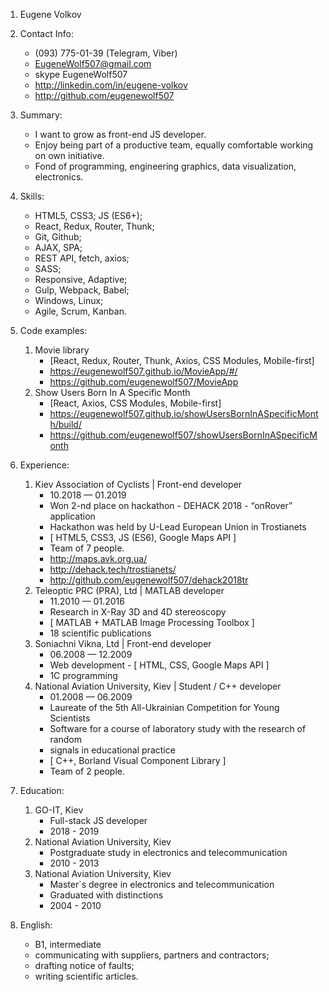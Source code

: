 1. Eugene Volkov

2. Contact Info: 
    * (093) 775-01-39 (Telegram, Viber)
    * EugeneWolf507@gmail.com
    * skype EugeneWolf507
    * http://linkedin.com/in/eugene-volkov
    * http://github.com/eugenewolf507

3. Summary:
    * I want to grow as front-end JS developer. 
    * Enjoy being part of a productive team, equally comfortable working on own initiative.
    * Fond of programming, engineering graphics, data visualization, electronics.

4. Skills: 
    * HTML5, CSS3; JS (ES6+); 
    * React, Redux, Router, Thunk; 
    * Git, Github; 
    * AJAX, SPA; 
    * REST API, fetch, axios; 
    * SASS; 
    * Responsive, Adaptive; 
    * Gulp, Webpack, Babel; 
    * Windows, Linux; 
    * Agile, Scrum, Kanban.

5. Code examples:
    1. Movie library
        * [React, Redux, Router, Thunk, Axios, CSS Modules, Mobile-first]
        * https://eugenewolf507.github.io/MovieApp/#/
        * https://github.com/eugenewolf507/MovieApp
    2. Show Users Born In A Specific Month
        * [React, Axios, CSS Modules, Mobile-first]
        * https://eugenewolf507.github.io/showUsersBornInASpecificMonth/build/
        * https://github.com/eugenewolf507/showUsersBornInASpecificMonth

6. Experience:
    1. Kiev Association of Cyclists | Front-end developer
        * 10.2018 — 01.2019
        * Won 2-nd place on hackathon - DEHACK 2018 - “onRover” application
        * Hackathon was held by U-Lead European Union in Trostianets
        * [ HTML5, CSS3, JS (ES6), Google Maps API ]
        * Team of 7 people.
        * http://maps.avk.org.ua/ 
        * http://dehack.tech/trostianets/
        * http://github.com/eugenewolf507/dehack2018tr
    2. Teleoptic PRC (PRA), Ltd | MATLAB developer
        * 11.2010 — 01.2016
        * Research in X-Ray 3D and 4D stereoscopy
        * [ MATLAB + MATLAB Image Processing Toolbox ]
        * 18 scientific publications
    3. Soniachni Vikna, Ltd | Front-end developer
        * 06.2008 — 12.2009
        * Web development - [ HTML, CSS, Google Maps API ]
        * 1C programming
    4. National Aviation University, Kiev | Student / C++ developer
        * 01.2008 — 06.2009
        * Laureate of the 5th All-Ukrainian Competition for Young Scientists
        * Software for a course of laboratory study with the research of random
        * signals in educational practice
        * [ C++, Borland Visual Component Library ]
        * Team of 2 people.

7. Education:
    1. GO-IT, Kiev
        * Full-stack JS developer
        * 2018 - 2019
    2. National Aviation University, Kiev
        * Postgraduate study in electronics and telecommunication
        * 2010 - 2013
    3. National Aviation University, Kiev
        * Master`s degree in electronics and telecommunication
        * Graduated with distinctions
        * 2004 - 2010

8. English: 
    * B1, intermediate
    * communicating with suppliers, partners and contractors;
    * drafting notice of faults;
    * writing scientific articles.
